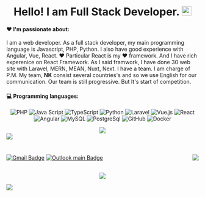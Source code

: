 # 
<div align="center">
   <h1>Hello! I am Full Stack Developer. <img src="https://media.giphy.com/media/hvRJCLFzcasrR4ia7z/giphy.gif" width="25px"></h1>
   <!-- <h2>I just started work.</h2> -->
</div>
 
#### :heart: I'm passionate about:

I am a web developer. As a full stack developer, my main programming language is Javascript, PHP, Python. I also have good experience with Angular, Vue, React. ❤️ Particular React is my ❤️ framework. And I have rich experenice on React Framework.
As I said framwork, I have done 30 web site with Laravel, MERN, MEAN, Nuxt, Next. I have a team. I am charge of P.M.
My team, **NK** consist several countries's and so we use English for our communication. Our team is still progressive. But It's start of competition.

<!-- <h1 align="center">Run! Danil! Run!!!!<h1><br/> -->

#### :computer: Programming languages:

<p align="center">
    <img src="https://img.shields.io/badge/-PHP-777BB4?style=for-the-badge&logo=php&logoColor=white" alt="PHP">
    <img src="https://img.shields.io/badge/-JavaScript-F7DF1E?style=for-the-badge&logo=javascript&logoColor=white" alt="Java Script">
    <img src="https://img.shields.io/badge/-TypeScript-007ACC?style=for-the-badge&logo=typescript&logoColor=white" alt="TypeScript">
    <img src="https://img.shields.io/badge/-Python-007ACC?style=for-the-badge&logo=python&logoColor=white" alt="Python">
    <img src="https://img.shields.io/badge/-Laravel-FF2D20?style=for-the-badge&logo=laravel&logoColor=white" alt="Laravel">
    <img src="https://img.shields.io/badge/-Vue.js-4FC08D?style=for-the-badge&logo=vue.js&logoColor=white" alt="Vue.js">
    <img src="https://img.shields.io/badge/-React-blue?style=for-the-badge&logo=react&logoColor=white" alt="React">
    <img src="https://img.shields.io/badge/-Angular-F05032?style=for-the-badge&logo=angular&logoColor=white" alt="Angular">
    <img src="https://img.shields.io/badge/-MySQL-4479A1?style=for-the-badge&logo=mysql&logoColor=white" alt="MySQL">
    <img src="https://img.shields.io/badge/-Postgres-181717?style=for-the-badge&logo=postgresql&logoColor=white" alt="PostgreSql">
    <img src="https://img.shields.io/badge/-Github-181717?style=for-the-badge&logo=github&logoColor=white" alt="GitHub">
    <img src="https://img.shields.io/badge/-Docker-2496ED?style=for-the-badge&logo=docker&logoColor=white" alt="Docker">
</p>
<p align="center">
   <img align="center" src="https://github-readme-stats.vercel.app/api?username=GlistenSTAR&count_private=true&show_icons=true&hide_title=true" />
   <img align="center" src="https://github-readme-stats.vercel.app/api/top-langs?username=GlistenSTAR&layout=compact&theme=vue" style="min-width:800px"/>
</p>

#

[![Gmail Badge](https://img.shields.io/badge/-glistenstar00@gmail.com-c14438?style=flat-squarel&logo=gmaillogo&Color=white&link=mailto:glistenstar00@gmail.com)](mailto:glistenstar00@gmail.com)
[![Outlook main Badge](https://img.shields.io/badge/-webstar0513@gmail.com-c14438?style=flat-square&logo=gmail&logoColor=white&link=mailto:webstar0513@gmail.com)](mailto:webstar0513@gmail.com)
<img align="right" src="https://komarev.com/ghpvc/?username=GListenSTAR"/>

<br> 


<div align="center">
  <!-- <a href="https://badges.pufler.dev">
    <img src="https://badges.pufler.dev/visits/glistenstar/glistenstar?style=flat-square&color=black&logo=github">
  </a>
  <a href="https://badges.pufler.dev">
    <img src="https://badges.pufler.dev/years/glistenstar?style=flat-square&color=black&logo=github">
  </a>
  <a href="https://badges.pufler.dev">
    <img src="https://badges.pufler.dev/repos/glistenstar?style=flat-square&color=black&logo=github">
  </a>
  <a href="https://badges.pufler.dev">
    <img src="https://badges.pufler.dev/gists/glistenstar?style=flat-square&color=black&logo=github">
  </a>
   -->
   <img src="https://github-profile-trophy.vercel.app/?username=GlistenSTAR&theme=gruvbox&no-frame=true&margin-w=30&margin-h=20" />
</div>

<!-- It is https://yhype.me/ views count tracker, please remove it or use your own -->
![](https://hit.yhype.me/github/profile?user_id=75786284)




